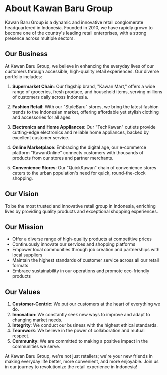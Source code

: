 # About Kawan Baru Group

Kawan Baru Group is a dynamic and innovative retail conglomerate headquartered in Indonesia. Founded in 2010, we have rapidly grown to become one of the country's leading retail enterprises, with a strong presence across multiple sectors.

## Our Business

At Kawan Baru Group, we believe in enhancing the everyday lives of our customers through accessible, high-quality retail experiences. Our diverse portfolio includes:

1. **Supermarket Chain**: Our flagship brand, "Kawan Mart," offers a wide range of groceries, fresh produce, and household items, serving millions of customers daily across Indonesia.

2. **Fashion Retail**: With our "StyleBaru" stores, we bring the latest fashion trends to the Indonesian market, offering affordable yet stylish clothing and accessories for all ages.

3. **Electronics and Home Appliances**: Our "TechKawan" outlets provide cutting-edge electronics and reliable home appliances, backed by excellent customer service.

4. **Online Marketplace**: Embracing the digital age, our e-commerce platform "KawanOnline" connects customers with thousands of products from our stores and partner merchants.

5. **Convenience Stores**: Our "QuickKawan" chain of convenience stores caters to the urban population's need for quick, round-the-clock shopping.

## Our Vision

To be the most trusted and innovative retail group in Indonesia, enriching lives by providing quality products and exceptional shopping experiences.

## Our Mission

- Offer a diverse range of high-quality products at competitive prices
- Continuously innovate our services and shopping platforms
- Empower local communities through job creation and partnerships with local suppliers
- Maintain the highest standards of customer service across all our retail formats
- Embrace sustainability in our operations and promote eco-friendly products

## Our Values

1. **Customer-Centric**: We put our customers at the heart of everything we do.
2. **Innovation**: We constantly seek new ways to improve and adapt to changing market needs.
3. **Integrity**: We conduct our business with the highest ethical standards.
4. **Teamwork**: We believe in the power of collaboration and mutual respect.
5. **Community**: We are committed to making a positive impact in the communities we serve.

At Kawan Baru Group, we're not just retailers; we're your new friends in making everyday life better, more convenient, and more enjoyable. Join us in our journey to revolutionize the retail experience in Indonesia!